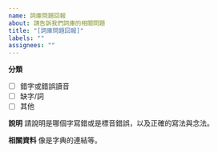 ```yaml
---
name: 詞庫問題回報
about: 請告訴我們詞庫的相關問題
title: "[詞庫問題回報]"
labels: ""
assignees: ""
---
```


**分類**

- [ ] 錯字或錯誤讀音
- [ ] 缺字/詞
- [ ] 其他

**說明**
請說明是哪個字寫錯或是標音錯誤，以及正確的寫法與念法。

**相關資料**
像是字典的連結等。
